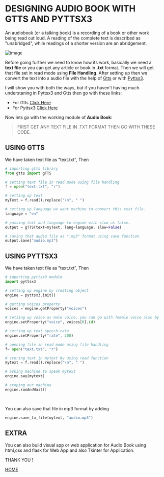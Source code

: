 # DESIGNING AUDIO BOOK WITH GTTS AND PYTTSX3

An audiobook (or a talking book) is a recording of a book or other work being read out loud. A reading of the complete text is described as "unabridged",
while readings of a shorter version are an abridgement.

![image](https://user-images.githubusercontent.com/63160825/120917003-81e69d80-c6ca-11eb-8ba4-e10fdb432e2c.png)

Before going further we need to know how its work, basically we need a **text file** or you can get any article or book in **.txt** format. Then we will get that file
set in read mode using **File Handling**. After setting up then we convert the text into a audio file with the help of [Gtts](tts_gtts.md) or with [Pyttsx3](tts_pyttssx3.md).

I will show you with both the ways, but if you haven't having much understaning in Pyttsx3 and Gtts then go with these links: 
+ For Gtts [Click Here](tts_gtts.md)
+ For Pyttsx3 [Click Here](tts_pyttsx3.md)

Now lets go with the working module of **Audio Book**:

> FIRST GET ANY TEXT FILE IN .TXT FORMAT THEN GO WITH THESE CODE.

## USING GTTS

We have taken text file as "text.txt", Then

```python
# importing gtts library
from gtts import gTTS

# setting text file in read mode using file handling
f = open("text.txt", "r")

# setting up text 
myText = f.read().replace("\n", " ")

# setting up language we want machine to convert this text file.
language = "en"

# passing text and language to engine with slow as false.
output = gTTS(text=myText, lang=language, slow=False)

# saving that audio file as ".mp3" format using save function
output.save("audio.mp3")
```

## USING PYTTSX3

We have taken text file as "text.txt", Then

```python
# importing pyttsx3 module
import pyttsx3

# setting up engine by creating object
engine = pyttsx3.init()

# getting voices property
voices = engine.getProperty("voices")

# setiing up voice as male voice, you can go with female voice also by setting up index as 1
engine.setProperty("voice", voices[0].id)

# setting up text speech rate 
engine.setProperty("rate", 200)

# opening file in read mode using file handling
f= open("text.txt", "r")

# storing text in mytext by using read function
mytext = f.read().replace("\n", " ")

# asking machine to speak mytext
engine.say(mytext)

# stoping our machine
engine.runAndWait()
```

<br />

You can also save that file in mp3 format by adding

```python
engine.save_to_file(mytext, "audio.mp3")
```

## EXTRA

You can also build visual app or web application for Audio Book using html,css and flask for Web App and also Tkinter for Application.

THANK YOU !

[HOME](README.md)
